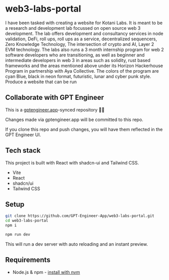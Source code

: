 # web3-labs-portal

I have been tasked with creating a website for Kotani Labs. It is meant to be a research and development lab focussed on open source web 3 development. The lab offers development and consultancy services in node validation, DeFi, roll ups, roll ups as a service, decentralized sequencers, Zero Knowledge Technology, The intersection of crypto and AI, Layer 2 EVM technology. The labs also runs a 3 month internship program for web 2 software developers who are transitioning, as well as beginner and intermediate developers in web 3 in areas such as solidity, rust based frameworks and the areas mentioned above under its Horizon Hackerhouse Program in partnership with Aya Collective. The colors of the program are cyan Blue, black in neon format, futuristic, lunar and cyber punk style. Produce a website that can be run 

## Collaborate with GPT Engineer

This is a [gptengineer.app](https://gptengineer.app)-synced repository 🌟🤖

Changes made via gptengineer.app will be committed to this repo.

If you clone this repo and push changes, you will have them reflected in the GPT Engineer UI.

## Tech stack

This project is built with React with shadcn-ui and Tailwind CSS.

- Vite
- React
- shadcn/ui
- Tailwind CSS

## Setup

```sh
git clone https://github.com/GPT-Engineer-App/web3-labs-portal.git
cd web3-labs-portal
npm i
```

```sh
npm run dev
```

This will run a dev server with auto reloading and an instant preview.

## Requirements

- Node.js & npm - [install with nvm](https://github.com/nvm-sh/nvm#installing-and-updating)
